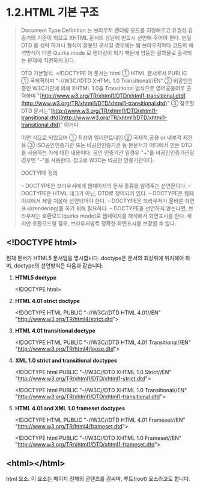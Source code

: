 # 1.2.HTML 기본 구조

> Document Type Definition 는 브라우저 랜더링 모드를 지정해주고 유효성 검증기의 기준이 되므로 XHTML 문서의 상단에 반드시 선언해 주어야 한다. 만일 DTD 를 생략 하거나 형식이 잘못된 문서일 경우에는 웹 브라우저마다 코드의 해석방식이 다른 Quirks mode 로 렌더링이 되기 때문에 엉뚱한 결과물로 출력되는 문제에 직면하게 된다.
>
> DTD 기본형식. &lt;!DOCTYPE 이 문서는 html ① HTML 문서로서 PUBLIC ① 국제적이며 "-//W3C//DTD XHTML 1.0 Transitional//EN" ② 비공인인증인 W3C기관에 의해 XHTML 1.0을 Transitional 방식으로 영어공용어로 출력하며 "[http://www.w3.org/TR/xhtml1/DTD/xhtml1-transitional.dtd](http://www.w3.org/TR/xhtml1/DTD/xhtml1-transitional.dtd)" ③ 참조할 DTD 문서는"[http://www.w3.org/TR/xhtml1/DTD/xhtml1-transitional.dtd](http://www.w3.org/TR/xhtml1/DTD/xhtml1-transitional.dtd)" 이거다
>
> 이런 식으로 되있으며 ① 최상위 엘리먼트네임 ② 국제적,공용 or 내부적 제한용 ③ ISO공인인증기관 또는 비공인인증기관 등 본문서가 어디에서 만든 DTD를 사용하는 가에 대한 내용이다. 공인 인증기관 일경우 "+"를 비공인인증기관일경우엔 "-"를 사용한다. 참고로 W3C는 비공인 인증기관이다.
>
> DOCTYPE 정의
>
> – DOCTYPE은 브라우저에게 웹페이지의 문서 종류를 알려주는 선언문이다. – DOCTYPE은 HTML 태그가 아닌, DTD로 정의되어 있다. – DOCTYPE은 웹페이지에서 제일 처음에 선언되어야 한다. – DOCTYPE은 브라우저가 올바른 화면표시\(rendering\)를 하기 위해 필요하다. – DOCTYPE을 선언하지 않는다면, 브라우저는 호환모드\(quirks mode\)로 웹페이지를 해석해서 화면표시를 한다. 하지만 호환모드일 경우, 브라우저별로 정확한 화면표시를 보장할 수 없다.

## &lt;!DOCTYPE html&gt;

현재 문서가 HTML5 문서임을 명시합니다. doctype은 문서의 최상위에 위치해야 하며, doctype의 선언방식은 다음과 같습니다.

1. **HTML5 doctype**

   &lt;!DOCTYPE html&gt;

2. **HTML 4.01 strict doctype**

   &lt;!DOCTYPE HTML PUBLIC "-//W3C//DTD HTML 4.01//EN" "http://www.w3.org/TR/html4/strict.dtd"&gt;

3. **HTML 4.01 transitional doctype**

   &lt;!DOCTYPE HTML PUBLIC "-//W3C//DTD HTML 4.01 Transitional//EN" "http://www.w3.org/TR/html4/loose.dtd"&gt;

4. **XML 1.0 strict and transitional doctypes**

   &lt;!DOCTYPE html PUBLIC "-//W3C//DTD XHTML 1.0 Strict//EN" "http://www.w3.org/TR/xhtml1/DTD/xhtml1-strict.dtd"&gt;

   &lt;!DOCTYPE html PUBLIC "-//W3C//DTD XHTML 1.0 Transitional//EN" "http://www.w3.org/TR/xhtml1/DTD/xhtml1-transitional.dtd"&gt;

5. **HTML 4.01 and XML 1.0 frameset doctypes**

   &lt;!DOCTYPE HTML PUBLIC "-//W3C//DTD HTML 4.01 Frameset//EN" "http://www.w3.org/TR/html4/frameset.dtd"&gt;

   &lt;!DOCTYPE html PUBLIC "-//W3C//DTD XHTML 1.0 Frameset//EN" "http://www.w3.org/TR/xhtml1/DTD/xhtml1-frameset.dtd"&gt;

## &lt;html&gt;&lt;/html&gt;

 html 요소. 이 요소는 페이지 전체의 콘텐츠를 감싸며, 루트\(root\) 요소라고도 합니다.







